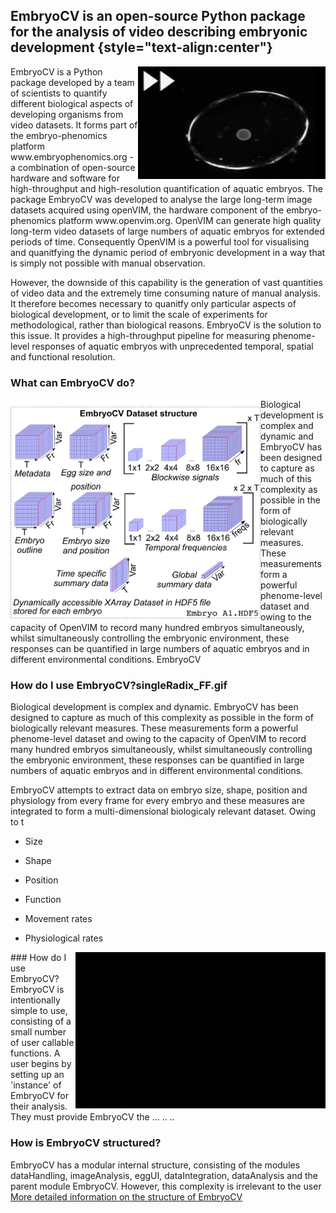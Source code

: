 
## EmbryoCV is an open-source Python package for the analysis of video describing embryonic development {style="text-align:center"}



<img src="assets/singleRadix_FF.gif" align = "right" width="300" height = "180"/>
EmbryoCV is a Python package developed by a team of scientists to quantify different biological aspects of developing organisms from video datasets. It forms part of the embryo-phenomics platform www.embryophenomics.org - a combination of open-source hardware and software for high-throughput and high-resolution quantification of aquatic embryos. The package EmbryoCV was developed to analyse the large long-term image datasets acquired using openVIM, the hardware component of the embryo-phenomics platform www.openvim.org. OpenVIM can generate high quality long-term video datasets of large numbers of aquatic embryos for extended periods of time. Consequently OpenVIM is a powerful tool for visualising and quanitfying the dynamic period of embryonic development in a way that is simply not possible with manual observation. 

However, the downside of this capability is the generation of vast quantities of video data and the extremely time consuming nature of manual analysis. It therefore becomes necessary to quanitfy only particular aspects of biological development, or to limit the scale of experiments for methodological, rather than biological reasons. EmbryoCV is the solution to this issue. It provides a high-throughput pipeline for measuring phenome-level responses of aquatic embryos with unprecedented temporal, spatial and functional resolution.


### What can EmbryoCV do?

<img src="assets/datasetStructure.png" align = "left" width="400"/>

Biological development is complex and dynamic and EmbryoCV has been designed to capture as much of this complexity as possible in the form of biologically relevant measures. These measurements form a powerful phenome-level dataset and owing to the capacity of OpenVIM to record many hundred embryos simultaneously, whilst simultaneously controlling the embryonic environment, these responses can be quantified in large numbers of aquatic embryos and in different environmental conditions.
EmbryoCV




### How do I use EmbryoCV?singleRadix_FF.gif
Biological development is complex and dynamic. EmbryoCV has been designed to capture as much of this complexity as possible in the form of biologically relevant measures. These measurements form a powerful phenome-level dataset and owing to the capacity of OpenVIM to record many hundred embryos simultaneously, whilst simultaneously controlling the embryonic environment, these responses can be quantified in large numbers of aquatic embryos and in different environmental conditions.



EmbryoCV attempts to extract data on embryo size, shape, position and physiology from every frame for every embryo and these measures are integrated to form a multi-dimensional biologicaly relevant dataset. Owing to t
* Size
* Shape
* Position
* Function

* Movement rates
* Physiological rates 

<img src="assets/embryocvScrollingData_cropped.gif" align = "right" width="400" height="250" />
### How do I use EmbryoCV?
EmbryoCV is intentionally simple to use, consisting of a small number of user callable functions. A user begins by setting up an 'instance' of EmbryoCV for their analysis. They must provide EmbryoCV the ...
..
..


### How is EmbryoCV structured?
EmbryoCV has a modular internal structure, consisting of the modules dataHandling, imageAnalysis, eggUI, dataIntegration, dataAnalysis and the parent module EmbryoCV. However, this complexity is irrelevant to the user [More detailed information on the structure of EmbryoCV](programStructure.md)




